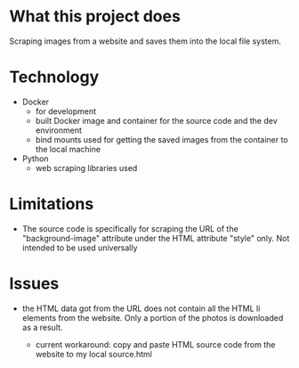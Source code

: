 # What this project does

Scraping images from a website and saves them into the local file system.

# Technology

- Docker
  - for development
  - built Docker image and container for the source code and the dev environment
  - bind mounts used for getting the saved images from the container to the local machine
- Python
  - web scraping libraries used

# Limitations

- The source code is specifically for scraping the URL of the "background-image" attribute under the HTML attribute "style" only. Not intended to be used universally

# Issues

- the HTML data got from the URL does not contain all the HTML li elements from the website. Only a portion of the photos is downloaded as a result.

  - current workaround: copy and paste HTML source code from the website to my local source.html
